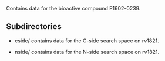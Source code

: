 Contains data for the bioactive compound F1602-0239.

## Subdirectories

- cside/ contains data for the C-side search space on rv1821.

- nside/ contains data for the N-side search space on rv1821.

